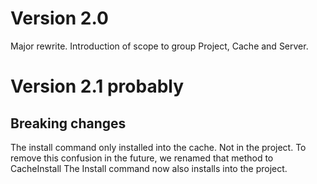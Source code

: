 ﻿# Version 2.0
Major rewrite.
Introduction of scope to group Project, Cache and Server.


# Version 2.1 probably

## Breaking changes
The install command only installed into the cache. Not in the project.
To remove this confusion in the future, we renamed that method to CacheInstall
The Install command now also installs into the project. 

